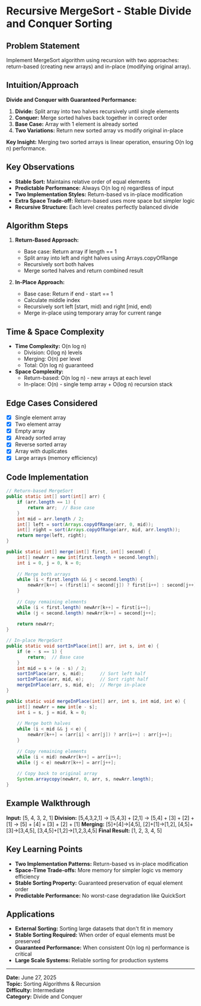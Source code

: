 # Recursive MergeSort - Stable Divide and Conquer Sorting

## Problem Statement
Implement MergeSort algorithm using recursion with two approaches: return-based (creating new arrays) and in-place (modifying original array).

## Intuition/Approach
**Divide and Conquer with Guaranteed Performance:**
1. **Divide:** Split array into two halves recursively until single elements
2. **Conquer:** Merge sorted halves back together in correct order
3. **Base Case:** Array with 1 element is already sorted
4. **Two Variations:** Return new sorted array vs modify original in-place

**Key Insight:** Merging two sorted arrays is linear operation, ensuring O(n log n) performance.

## Key Observations
- **Stable Sort:** Maintains relative order of equal elements
- **Predictable Performance:** Always O(n log n) regardless of input
- **Two Implementation Styles:** Return-based vs in-place modification
- **Extra Space Trade-off:** Return-based uses more space but simpler logic
- **Recursive Structure:** Each level creates perfectly balanced divide

## Algorithm Steps
1. **Return-Based Approach:**
   - Base case: Return array if length == 1
   - Split array into left and right halves using Arrays.copyOfRange
   - Recursively sort both halves
   - Merge sorted halves and return combined result

2. **In-Place Approach:**
   - Base case: Return if end - start == 1
   - Calculate middle index
   - Recursively sort left [start, mid) and right [mid, end)
   - Merge in-place using temporary array for current range

## Time & Space Complexity
- **Time Complexity:** O(n log n)
  - Division: O(log n) levels
  - Merging: O(n) per level
  - Total: O(n log n) guaranteed
- **Space Complexity:** 
  - Return-based: O(n log n) - new arrays at each level
  - In-place: O(n) - single temp array + O(log n) recursion stack

## Edge Cases Considered
- [x] Single element array
- [x] Two element array
- [x] Empty array
- [x] Already sorted array
- [x] Reverse sorted array
- [x] Array with duplicates
- [x] Large arrays (memory efficiency)

## Code Implementation
```java
// Return-based MergeSort
public static int[] sort(int[] arr) {
    if (arr.length == 1) {
        return arr;  // Base case
    }
    int mid = arr.length / 2;
    int[] left = sort(Arrays.copyOfRange(arr, 0, mid));
    int[] right = sort(Arrays.copyOfRange(arr, mid, arr.length));
    return merge(left, right);
}

public static int[] merge(int[] first, int[] second) {
    int[] newArr = new int[first.length + second.length];
    int i = 0, j = 0, k = 0;
    
    // Merge both arrays
    while (i < first.length && j < second.length) {
        newArr[k++] = (first[i] < second[j]) ? first[i++] : second[j++];
    }
    
    // Copy remaining elements
    while (i < first.length) newArr[k++] = first[i++];
    while (j < second.length) newArr[k++] = second[j++];
    
    return newArr;
}

// In-place MergeSort
public static void sortInPlace(int[] arr, int s, int e) {
    if (e - s == 1) {
        return;  // Base case
    }
    int mid = s + (e - s) / 2;
    sortInPlace(arr, s, mid);      // Sort left half
    sortInPlace(arr, mid, e);      // Sort right half
    mergeInPlace(arr, s, mid, e);  // Merge in-place
}

public static void mergeInPlace(int[] arr, int s, int mid, int e) {
    int[] newArr = new int[e - s];
    int i = s, j = mid, k = 0;
    
    // Merge both halves
    while (i < mid && j < e) {
        newArr[k++] = (arr[i] < arr[j]) ? arr[i++] : arr[j++];
    }
    
    // Copy remaining elements
    while (i < mid) newArr[k++] = arr[i++];
    while (j < e) newArr[k++] = arr[j++];
    
    // Copy back to original array
    System.arraycopy(newArr, 0, arr, s, newArr.length);
}
```

## Example Walkthrough
**Input:** [5, 4, 3, 2, 1]
**Division:** [5,4,3,2,1] → [5,4,3] + [2,1] → [5,4] + [3] + [2] + [1] → [5] + [4] + [3] + [2] + [1]
**Merging:** [5]+[4]→[4,5], [2]+[1]→[1,2], [4,5]+[3]→[3,4,5], [3,4,5]+[1,2]→[1,2,3,4,5]
**Final Result:** [1, 2, 3, 4, 5]

## Key Learning Points
- **Two Implementation Patterns:** Return-based vs in-place modification
- **Space-Time Trade-offs:** More memory for simpler logic vs memory efficiency
- **Stable Sorting Property:** Guaranteed preservation of equal element order
- **Predictable Performance:** No worst-case degradation like QuickSort

## Applications
- **External Sorting:** Sorting large datasets that don't fit in memory
- **Stable Sorting Required:** When order of equal elements must be preserved
- **Guaranteed Performance:** When consistent O(n log n) performance is critical
- **Large Scale Systems:** Reliable sorting for production systems

---
**Date:** June 27, 2025  
**Topic:** Sorting Algorithms & Recursion  
**Difficulty:** Intermediate  
**Category:** Divide and Conquer 